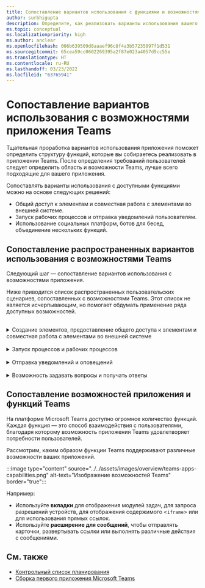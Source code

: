 ```yaml
---
title: Сопоставление вариантов использования с функциями и возможностями приложения Teams
author: surbhigupta
description: Определите, как реализовать варианты использования вашего приложения в рамках интерфейса, функций и возможностей Teams. Сопоставьте распространенные варианты использования с доступными функциями и возможностями.
ms.topic: conceptual
ms.localizationpriority: high
ms.author: anclear
ms.openlocfilehash: 006b639509d8aaaef96c8f4a3b57235097f1d531
ms.sourcegitcommit: 65cea59cc0602269395a2f87e023a4057d9cc55e
ms.translationtype: HT
ms.contentlocale: ru-RU
ms.lasthandoff: 03/23/2022
ms.locfileid: "63765941"
---
```

# <a name="map-your-use-cases-to-teams-app-features"></a>Сопоставление вариантов использования с возможностями приложения Teams

Тщательная проработка вариантов использования приложения поможет определить структуру функций, которые вы собираетесь реализовать в приложении Teams. После определения требований пользователей следует определить область и возможности Teams, лучше всего подходящие для вашего приложения.

Сопоставлять варианты использования с доступными функциями можно на основе следующих решений:

* Общий доступ к элементам и совместная работа с элементами во внешней системе.
* Запуск рабочих процессов и отправка уведомлений пользователям.
* Использование социальных платформ, ботов для бесед, объединение нескольких функций.

## <a name="common-use-cases-mapped-to-teams-capabilities"></a>Сопоставление распространенных вариантов использования с возможностями Teams

Следующий шаг — сопоставление вариантов использования с возможностями приложения.

Ниже приводится список распространенных пользовательских сценариев, сопоставленных с возможностями Teams. Этот список не является исчерпывающим, но помогает обдумать применение ряда доступных возможностей.
</br>
</br>
<details>
<summary>Создание элементов, предоставление общего доступа к элементам и совместная работа с элементами во внешней системе</summary>

Приложения для взаимодействия с данными

| **Если требуется...** | **Попробуйте использовать...** |
| --- | --- |
| Находить внешние системы и публиковать результаты в виде интерактивных карточек. | Расширения для сообщений с командами поиска |
| Собирать сведения для вставки в хранилище данных или для выполнения расширенных поисковых запросов. | Расширения для сообщений с командами действий |
| Создавать встроенные веб-интерфейсы для просмотра данных, работы с данными и предоставления общего доступа к данным.. | Вкладки |
| Публиковать данные и отправлять их из клиента Teams. | Соединители и веб-перехватчики|
| Собирать или отображать информацию, используя интерактивные модальные формы в любом нужном месте. | Модули задач |

</details>
</br>
<details>
<summary>Запуск процессов и рабочих процессов</summary>

Быстрый способ запуска процессов и рабочих процессов во внешних системах.

| **Если требуется...** | **Попробуйте использовать...** |
| --- | --- |
| Обрабатывать сообщения, чтобы дать пользователям возможность быстро отправлять содержимое сообщений в ваши веб-службы. | Расширения для сообщений — команды действий |
| Открывать сообщения на вкладках, в ботах или в расширениях для сообщений, чтобы собирать информацию перед запуском рабочего процесса. | Модули задач |
| Взаимодействовать с пользователями, используя текст и карточки с форматированием. | Боты для бесед |
| Оптимальный выбор для простого двустороннего взаимодействия, когда не требуется создавать полнофункциональный бот для бесед. |  Исходящие веб-перехватчики |

</details>
</br>
<details>
<summary>Отправка уведомлений и оповещений</summary>

Отправка асинхронных уведомлений и оповещений пользователям в Teams.

| **Если требуется...** | **Попробуйте использовать...** |
| --- | --- |
| Отправлять заблаговременные сообщения группам, каналам или отдельным пользователям. | Боты для бесед |
| Разрешить каналу подписаться на получение сообщений. Соединитель дает пользователям возможность настраивать подписку, используя страницу конфигурации. | Соединители и входящие веб-перехватчики |

</details>
</br>
<details>
<summary>Возможность задавать вопросы и получать ответы</summary>

Общение с пользователями, предоставление ответов на запросы пользователей

| **Если требуется...** | **Попробуйте использовать...** |
| --- | --- |
| Обработка естественного языка, искусственный интеллект, машинное обучение, все прочие расхожие модные выражения. Используйте бот на основе интеллектуального облака, способный подключать пользователей к нужным ответам. | Боты для бесед |
| Встроить ваш существующий веб-портал в Teams или создать версию специально для Teams, чтобы получить дополнительную функциональность. | Вкладки |

</details>

## <a name="app-capabilities-mapped-to-features"></a>Сопоставление возможностей приложения и функций Teams

На платформе Microsoft Teams доступно огромное количество функций. Каждая функция — это способ взаимодействия с пользователями, благодаря которому возможность приложения Teams удовлетворяет потребности пользователей.

Рассмотрим, каким образом функции Teams поддерживают различные возможности ваших приложений.

:::image type="content" source="../../assets/images/overview/teams-apps-capabilities.png" alt-text="Изображение возможностей Teams" border="true":::

Например:

* Используйте **вкладки** для отображения модулей задач, для запроса разрешений устройств, для отображения содержимого <`iframe`> или для использования прямых ссылок.
* Используйте **расширение для сообщений**, чтобы отправлять карточки, развертывать ссылки или выполнять различные действия с сообщениями.

## <a name="see-also"></a>См. также

* [Контрольный список планирования](../design/planning-checklist.md)
* [Сборка первого приложения Microsoft Teams](../../get-started/get-started-overview.md)
